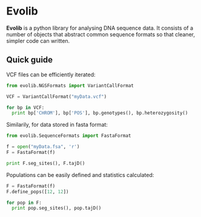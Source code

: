 Evolib
======

**Evolib** is a python library for analysing DNA sequence data. It consists of a number of objects that abstract common sequence formats so that cleaner, simpler code can written.

Quick guide
-------------

VCF files can be efficiently iterated:
```python
from evolib.NGSFormats import VariantCallFormat

VCF = VariantCallFormat("myData.vcf")

for bp in VCF:
  print bp['CHROM'], bp['POS'], bp.genotypes(), bp.heterozygosity()
```

Similarily, for data stored in fasta format:
```python
from evolib.SequenceFormats import FastaFormat

f = open("myData.fsa", 'r')
F = FastaFormat(f)

print F.seg_sites(), F.tajD()
```

Populations can be easily defined and statistics calculated:
```python
F = FastaFormat(f)
F.define_pops([12, 12])

for pop in F:
  print pop.seg_sites(), pop.tajD()
```
